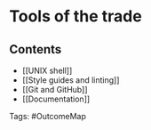 # Tools of the trade

## Contents
- [[UNIX shell]]
- [[Style guides and linting]]
- [[Git and GitHub]]
- [[Documentation]]

Tags: #OutcomeMap
